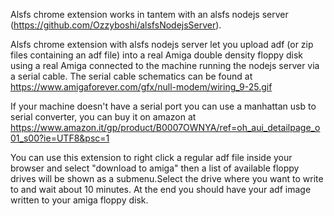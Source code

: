 Alsfs chrome extension works in tantem with an alsfs nodejs server (https://github.com/Ozzyboshi/alsfsNodejsServer).

Alsfs chrome extension with alsfs nodejs server let you upload adf (or zip files containing an adf file) into a real Amiga double density floppy disk using a real Amiga connected to the machine running the nodejs server via a serial cable.
The serial cable schematics can be found at https://www.amigaforever.com/gfx/null-modem/wiring_9-25.gif

If your machine doesn't have a serial port you can use a manhattan usb to serial converter, you can buy it on amazon at
https://www.amazon.it/gp/product/B0007OWNYA/ref=oh_aui_detailpage_o01_s00?ie=UTF8&psc=1

You can use this extension to right click a regular adf file inside your browser and select "download to amiga" then a list of available floppy drives will be shown as a submenu.Select the drive where you want to write to and wait about 10 minutes. At the end you should have your adf image written to your amiga floppy disk. 
